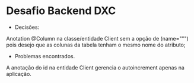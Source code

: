 # Desafio Backend DXC

- Decisões:

Anotation @Column na classe/entidade Client sem a opção de (name=""") pois desejo que as colunas da tabela tenham o mesmo nome do atributo;

- Problemas encontrados.

A anotação do id na entidade Client gerencia o autoincrement apenas na aplicação.